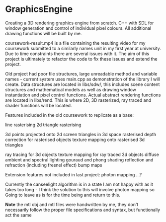 # GraphicsEngine
Creating a 3D rendering graphics engine from scratch. C++ with SDL for window generation and control of individual pixel colours. All additional drawing functions will be built by me.

coursework-result.mp4 is a file containing the resulting video for my coursework submitted to a similarly names unit in my first year at university. Due to time constraints there are several issues with it. The aim of this project is ultimately to refactor the code to fix these issues and extend the project.

Old project had poor file structures, large unreadable method and variable names - current system uses main.cpp as demonstration of the library I will create. Data structures are located in libs/sdw/, this includes scene content structures and mathematical models as well as drawing window instantiation and pixel control functions. Actual abstract rendering functions are located in libs/rend. This is where 2D, 3D rasterized, ray traced and shader functions will be located.

Features included in the old coursework to replicate as a base:

line rasterising
2d triangle rasterising

3d points projected onto 2d screen
triangles in 3d space rasterised
depth correction for rasterised objects
texture mapping onto rasterised 3d triangles

ray tracing for 3d objects
texture mapping for ray traced 3d objects
diffuse ambient and spectral lighting
gouraud and phong shading
reflection and refraction (including fresnel effect)
bump maps

Extension features not included in last project:
photon mapping
...?

Currently the canseelight algorithm is in a state I am not happy with as it takes too long - I think the solution to this will involve photon mapping so Going to leave as is for the time being and return to this.


**Note** the mtl obj and mtl files were handwritten by me, they don't necessarily follow the proper file specifications and syntax, but functionally act the same
